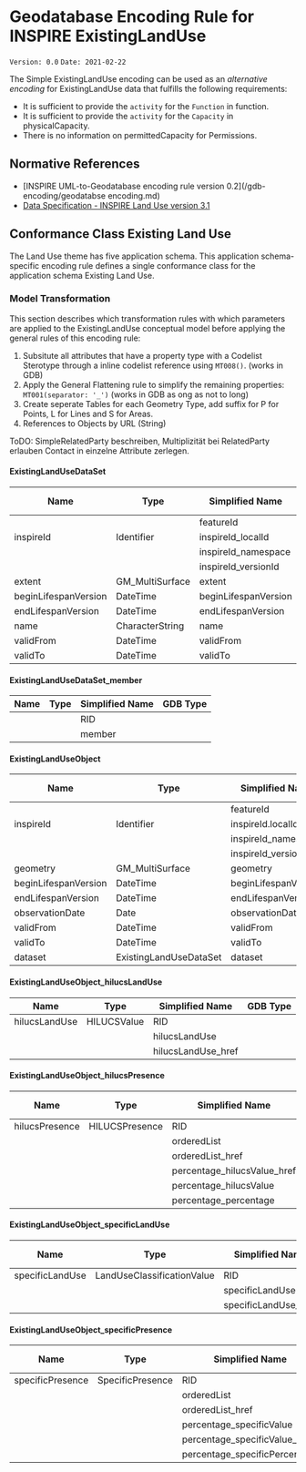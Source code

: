 # Geodatabase Encoding Rule for INSPIRE ExistingLandUse

`Version: 0.0`
`Date: 2021-02-22`

The Simple ExistingLandUse encoding can be used as an *alternative encoding* for ExistingLandUse data that fulfills the following requirements:

* It is sufficient to provide the `activity` for the `Function` in function. 
* It is sufficient to provide the `activity` for the `Capacity` in physicalCapacity.  
* There is no information on permittedCapacity for Permissions.


## Normative References

* [INSPIRE UML-to-Geodatabase encoding rule version 0.2](/gdb-encoding/geodatabse encoding.md)
* [Data Specification - INSPIRE Land Use version 3.1](https://inspire.ec.europa.eu/Themes/129/2892)

## Conformance Class Existing Land Use

The Land Use theme has five application schema. This application schema-specific encoding rule defines a single conformance class for the application schema Existing Land Use.

### Model Transformation

This section describes which transformation rules with which parameters are applied to the ExistingLandUse conceptual model before applying the general rules of this encoding rule:
 

1. Subsitute all attributes that have a property type with a Codelist Sterotype through a inline codelist reference using `MT008()`. (works in GDB)
2. Apply the General Flattening rule to simplify the remaining properties: `MT001(separator: '_')` (works in GDB as ong as not to long)
4. Create seperate Tables for each Geometry Type, add suffix for P for Points, L for Lines and S for Areas.
5. References to Objects by URL (String)


ToDO: 
SimpleRelatedParty beschreiben, Multiplizität bei RelatedParty erlauben
Contact in einzelne Attribute zerlegen.




#### ExistingLandUseDataSet

|Name|Type|Simplified Name|GDB Type|
|------|------|------|------|
|||featureId||
|inspireId|Identifier|inspireId_localId||
|||inspireId_namespace||
|||inspireId_versionId||
|extent|GM_MultiSurface|extent||
|beginLifespanVersion|DateTime|beginLifespanVersion||
|endLifespanVersion|DateTime|endLifespanVersion||
|name|CharacterString|name||
|validFrom|DateTime|validFrom||
|validTo|DateTime|validTo||

#### ExistingLandUseDataSet_member

|Name|Type|Simplified Name|GDB Type|
|------|------|------|------|
|||RID||
|||member||

#### ExistingLandUseObject

|Name|Type|Simplified Name|GDB Type|
|------|------|------|------|
|||featureId||
|inspireId|Identifier|inspireId.localId||
|||inspireId_namespace||
|||inspireId_versionId||
|geometry|GM_MultiSurface|geometry||
|beginLifespanVersion|DateTime|beginLifespanVersion||
|endLifespanVersion|DateTime|endLifespanVersion||
|observationDate|Date|observationDate||
|validFrom|DateTime|validFrom||
|validTo|DateTime|validTo||
|dataset|ExistingLandUseDataSet|dataset||

#### ExistingLandUseObject_hilucsLandUse

|Name|Type|Simplified Name|GDB Type|
|------|------|------|------|
|hilucsLandUse|HILUCSValue|RID||
|||hilucsLandUse||
|||hilucsLandUse_href||

#### ExistingLandUseObject_hilucsPresence

|Name|Type|Simplified Name|GDB Type|
|------|------|------|------|
|hilucsPresence| HILUCSPresence|RID||
|||orderedList||
|||orderedList_href||
|||percentage_hilucsValue_href||
|||percentage_hilucsValue||
|||percentage_percentage||

#### ExistingLandUseObject_specificLandUse

|Name|Type|Simplified Name|GDB Type|
|------|------|------|------|
|specificLandUse|LandUseClassificationValue|RID||
|||specificLandUse||
|||specificLandUse_href||

#### ExistingLandUseObject_specificPresence

|Name|Type|Simplified Name|GDB Type|
|------|------|------|------|
|specificPresence|SpecificPresence|RID||
|||orderedList||
|||orderedList_href||
|||percentage_specificValue||
|||percentage_specificValue_href||
|||percentage_specificPercentage||

